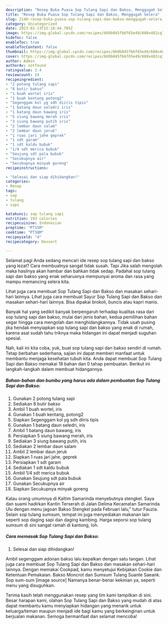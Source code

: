 ```yaml
---
description: "Resep Buka Puasa Sop Tulang Sapi dan Bakso, Menggugah Selera"
title: "Resep Buka Puasa Sop Tulang Sapi dan Bakso, Menggugah Selera"
slug: 2140-resep-buka-puasa-sop-tulang-sapi-dan-bakso-menggugah-selera
category: Uncategorized
date: 2023-02-13T15:18:44.705Z
image: https://img-global.cpcdn.com/recipes/669b045fb6f65e49/680x482cq70/sop-tulang-sapi-dan-bakso-foto-resep-utama.jpg
hideToc: false
enableToc: true
enableTocContent: false
thumbnail: https://img-global.cpcdn.com/recipes/669b045fb6f65e49/680x482cq70/sop-tulang-sapi-dan-bakso-foto-resep-utama.jpg
cover: https://img-global.cpcdn.com/recipes/669b045fb6f65e49/680x482cq70/sop-tulang-sapi-dan-bakso-foto-resep-utama.jpg
author: Admin
authorAv: notfound
ratingvalue: 3.4
reviewcount: 24
recipeingredient:
- "2 potong tulang sapi"
- "8 butir bakso"
- "1 buah wortel iris"
- "1 buah kentang potong2"
- "Segenggam kol yg sdh diiris tipis"
- "1 batang daun seledri iris"
- "1 batang daun bawang iris"
- "5 siung bawang merah iris"
- "3 siung bawang putih iris"
- "2 lembar daun salam"
- "2 lembar daun jeruk"
- "1 ruas jari jahe geprek"
- "1 sdt garam"
- "1 sdt kaldu bubuk"
- "1/4 sdt merica bubuk"
- "Seujung sdt pala bubuk"
- "Secukupnya air"
- "Secukupnya minyak goreng"
recipeinstructions:

- "Selesai dan siap dihidangkan!"
categories:
- Resep
tags:
- sop
- tulang
- sapi

katakunci: sop tulang sapi 
nutrition: 193 calories
recipecuisine: Indonesian
preptime: "PT15M"
cooktime: "PT38M"
recipeyield: "4"
recipecategory: Dessert

---
```



Selamat pagi Anda sedang mencari ide resep sop tulang sapi dan bakso yang lezat? Cara membuatnya sangat tidak susah. Tapi Jika salah mengolah maka hasilnya akan hambar dan bahkan tidak sedap. Padahal sop tulang sapi dan bakso yang enak seharusnya mempunyai aroma dan rasa yang mampu memancing selera kita.


Lihat juga cara membuat Sop Tulang Sapi dan Bakso dan masakan sehari-hari lainnya. Lihat juga cara membuat Sayur Sop Tulang Sapi dan Bakso dan masakan sehari-hari lainnya. Bisa dipakai brokoli, buncis atau kapri manis.

Banyak hal yang sedikit banyak berpengaruh terhadap kualitas rasa dari sop tulang sapi dan bakso, mulai dari jenis bahan, kedua pemilihan bahan segar hingga cara mengolah dan menghidangkannya. Tidak usah pusing jika hendak menyiapkan sop tulang sapi dan bakso yang enak di rumah, karena asal sudah tahu triknya maka hidangan ini dapat menjadi suguhan spesial.


Nah, kali ini kita coba, yuk, buat sop tulang sapi dan bakso sendiri di rumah. Tetap berbahan sederhana, sajian ini dapat memberi manfaat untuk membantu menjaga kesehatan tubuh kita. Anda dapat membuat Sop Tulang Sapi dan Bakso memakai 18 bahan dan 0 tahap pembuatan. Berikut ini langkah-langkah dalam membuat hidangannya.

<!--inarticleads1-->

##### Bahan-bahan dan bumbu yang harus ada dalam pembuatan Sop Tulang Sapi dan Bakso:

1. Gunakan 2 potong tulang sapi
1. Sediakan 8 butir bakso
1. Ambil 1 buah wortel, iris
1. Gunakan 1 buah kentang, potong2
1. Siapkan Segenggam kol yg sdh diiris tipis
1. Gunakan 1 batang daun seledri, iris
1. Ambil 1 batang daun bawang, iris
1. Persiapkan 5 siung bawang merah, iris
1. Sediakan 3 siung bawang putih, iris
1. Sediakan 2 lembar daun salam
1. Ambil 2 lembar daun jeruk
1. Siapkan 1 ruas jari jahe, geprek
1. Persiapkan 1 sdt garam
1. Sediakan 1 sdt kaldu bubuk
1. Ambil 1/4 sdt merica bubuk
1. Gunakan Seujung sdt pala bubuk
1. Gunakan Secukupnya air
1. Siapkan Secukupnya minyak goreng


Kalau orang umumnya di Kaltim Samarinda menyebutnya stengkel. Saya dan suami hadirkan Kantin Terserah di Jalan Delima Kecamatan Samarinda Ulu dengan menu jagoan Bakso Stengkel pada Februari lalu,&#34; tutur Fauzia. Selain sop tulang sumsum, tempat ini juga menyediakan makanan lain seperti sop daging sapi dan daging kambing. Harga seporsi sop tulang sumsum di sini sangat ramah di kantong, loh. 

<!--inarticleads2-->

##### Cara memasak Sop Tulang Sapi dan Bakso:


1. Selesai dan siap dihidangkan!

Ambil segenggam adonan bakso lalu kepalkan dengan satu tangan. Lihat juga cara membuat Sop Tulang Sapi dan Bakso dan masakan sehari-hari lainnya. Dengan memakai Cookpad, kamu menyetujui Kebijakan Cookie dan Ketentuan Pemakaian. Bakso Moncrot dan Sumsum Tulang Suante Saeank. Sop sum-sum [image source] Namanya benar-benar kekinian ya, seperti menu yang disuguhkan. 

Terima kasih telah menggunakan resep yang tim kami tampilkan di sini. Besar harapan kami, olahan Sop Tulang Sapi dan Bakso yang mudah di atas dapat membantu kamu menyiapkan hidangan yang menarik untuk keluarga/teman maupun menjadi ide bagi kamu yang berkeinginan untuk berjualan makanan. Semoga bermanfaat dan selamat mencoba!
